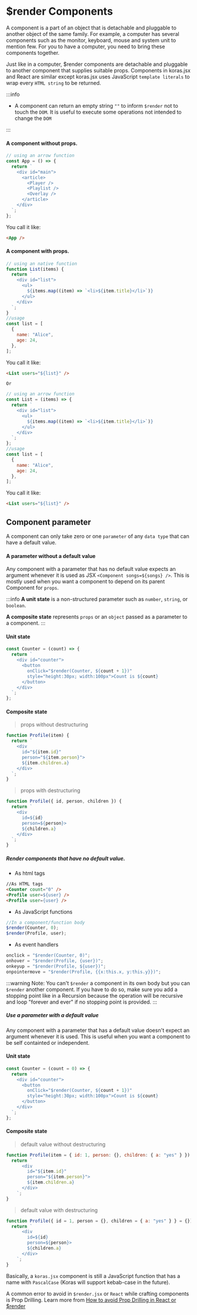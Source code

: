 # $render Components

A component is a part of an object that is detachable and pluggable to another object of the same family. For example, a computer has several components such as the monitor, keyboard, mouse and system unit to mention few. For you to have a computer, you need to bring these components together.

Just like in a computer, $render components are detachable and pluggable to another component that supplies suitable props. Components in koras.jsx and React are similar except koras.jsx uses JavaScript `template literals` to wrap every `HTML string` to be returned.

:::info

- A component can return an empty string `""` to inform `$render` not to touch the `DOM`. It is useful to execute some operations not intended to change the `DOM`

:::

#### A component without props.

```js
// using an arrow function
const App = () => {
  return `
    <div id="main">
      <article>
        <Player />
        <Playlist />
        <Overlay />
      </article>
    </div>
  `;
};
```

You call it like:

```html
<App />
```

#### A component with props.

```js
// using an native function
function List(items) {
  return `
    <div id="list">
      <ul>
        ${items.map((item) => `<li>${item.title}</li>`)}
      </ul>
    </div>
  `;
}
//usage
const list = [
  {
    name: "Alice",
    age: 24,
  },
];
```

You call it like:

```html
<List users="${list}" />
```

`Or`

```js
// using an arrow function
const List = (items) => {
  return `
    <div id="list">
      <ul>
        ${items.map((item) => `<li>${item.title}</li>`)}
      </ul>
    </div>
  `;
};
//usage
const list = [
  {
    name: "Alice",
    age: 24,
  },
];
```

You call it like:

```html
<List users="${list}" />
```

## Component parameter

A component can only take zero or one `parameter` of any `data type` that can have a default value.

#### A parameter without a default value

Any component with a parameter that has no default value expects an argument whenever it is used as JSX `<Component songs=${songs} />`. This is mostly used when you want a component to depend on its parent Component for `props`.

:::info
**A unit state** is a non-structured parameter such as `number`, `string`, or `boolean`.

**A composite state** represents `props` or an `object` passed as a parameter to a component.
:::

#### Unit state

```js
const Counter = (count) => {
  return `
    <div id="counter">
      <button 
        onClick="$render(Counter, ${count + 1})" 
        style="height:30px; width:100px">Count is ${count}
      </button>
    </div>
  `;
};
```

#### Composite state

> props without destructuring

```js
function Profile(item) {
  return `
    <div 
      id="${item.id}" 
      person="${item.person}"> 
      ${item.children.a} 
    </div>
  `;
}
```

> props with destructuring

```js
function Profile({ id, person, children }) {
  return `
    <div 
      id=${id} 
      person=${person}> 
      ${children.a} 
    </div>
  `;
}
```

##### Render components that have no default value.

- As html tags

```md
//As HTML tags
<Counter count="0" />
<Profile user=${user} />
<Profile user={user} />
```

- As JavaScript functions

```js
//In a component/function body
$render(Counter, 0);
$render(Profile, user);
```

- As event handlers

```js
onclick = "$render(Counter, 0)";
onhover = "$render(Profile, {user})";
onkeyup = "$render(Profile, ${user})";
onpointermove = "$render(Profile, {{x:this.x, y:this.y}})";
```

:::warning
Note: You can't `$render` a component in its own body but you can `$render` another component. If you have to do so, make sure you add a stopping point like in a Recursion because the operation will be recursive and loop "forever and ever" if no stopping point is provided.
:::

##### Use a parameter with a default value

Any component with a parameter that has a default value doesn't expect an argument whenever it is used. This is useful when you want a component to be self containted or independent.

#### Unit state

```js
const Counter = (count = 0) => {
  return `
    <div id="counter">
      <button 
        onClick="$render(Counter, ${count + 1})" 
        style="height:30px; width:100px">Count is ${count}
      </button>
    </div>
  `;
};
```

#### Composite state

> default value without destructuring

```js
function Profile(item = { id: 1, person: {}, children: { a: "yes" } }) {
  return `
      <div 
        id="${item.id}" 
        person="${item.person}"> 
        ${item.children.a} 
      </div>
    `;
}
```

> default value with destructuring

```js
function Profile({ id = 1, person = {}, children = { a: "yes" } } = {}) {
  return `
      <div 
        id=${id} 
        person=${person}> 
        ${children.a} 
      </div>
    `;
}
```

Basically, a `koras.jsx` component is still a JavaScript function that has a name with `PascalCase` (Koras will support kebab-case in the future).

A common error to avoid in `$render.jsx` or `React` while crafting components is Prop Drilling. Learn more from [How to avoid Prop Drilling in React or $render](https://www.freecodecamp.org/news/avoid-prop-drilling-in-react/)
